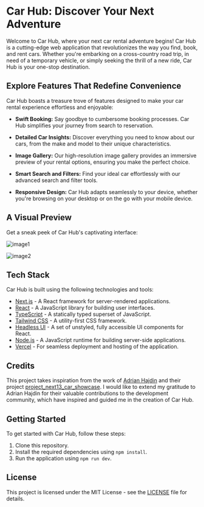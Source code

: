 # Car Hub: Discover Your Next Adventure

Welcome to Car Hub, where your next car rental adventure begins! Car Hub is a cutting-edge web application that revolutionizes the way you find, book, and rent cars. Whether you're embarking on a cross-country road trip, in need of a temporary vehicle, or simply seeking the thrill of a new ride, Car Hub is your one-stop destination.

## Explore Features That Redefine Convenience

Car Hub boasts a treasure trove of features designed to make your car rental experience effortless and enjoyable:

- **Swift Booking:** Say goodbye to cumbersome booking processes. Car Hub simplifies your journey from search to reservation.

- **Detailed Car Insights:** Discover everything you need to know about our cars, from the make and model to their unique characteristics.

- **Image Gallery:** Our high-resolution image gallery provides an immersive preview of your rental options, ensuring you make the perfect choice.

- **Smart Search and Filters:** Find your ideal car effortlessly with our advanced search and filter tools.

- **Responsive Design:** Car Hub adapts seamlessly to your device, whether you're browsing on your desktop or on the go with your mobile device.

## A Visual Preview

Get a sneak peek of Car Hub's captivating interface:

![image1](https://github.com/pallavee-2705/car_showcase/assets/87165168/d56854c3-194a-4595-a4ec-0e6dcb901931)




![image2](https://github.com/pallavee-2705/car_showcase/assets/87165168/e69aded8-8039-4a4c-96eb-4c1b69f975e7)



## Tech Stack


Car Hub is built using the following technologies and tools:

- [Next.js](https://nextjs.org) - A React framework for server-rendered applications.
- [React](https://reactjs.org) - A JavaScript library for building user interfaces.
- [TypeScript](https://www.typescriptlang.org) - A statically typed superset of JavaScript.
- [Tailwind CSS](https://tailwindcss.com) - A utility-first CSS framework.
- [Headless UI](https://headlessui.com) - A set of unstyled, fully accessible UI components for React.
- [Node.js](https://nodejs.org) - A JavaScript runtime for building server-side applications.
- [Vercel](https://vercel.com) - For seamless deployment and hosting of the application.

## Credits

This project takes inspiration from the work of [Adrian Hajdin](https://github.com/adrianhajdin) and their project [project_next13_car_showcase](https://github.com/adrianhajdin/project_next13_car_showcase). I would like to extend my gratitude to Adrian Hajdin for their valuable contributions to the development community, which have inspired and guided me in the creation of Car Hub.

## Getting Started

To get started with Car Hub, follow these steps:

1. Clone this repository.
2. Install the required dependencies using `npm install`.
3. Run the application using `npm run dev`.

## License

This project is licensed under the MIT License - see the [LICENSE](LICENSE) file for details.
